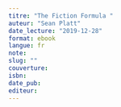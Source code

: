 ```yaml
---
titre: "The Fiction Formula "
auteur: "Sean Platt"
date_lecture: "2019-12-28"
format: ebook
langue: fr
note:
slug: ""
couverture: 
isbn: 
date_pub: 
editeur: 
---
```

